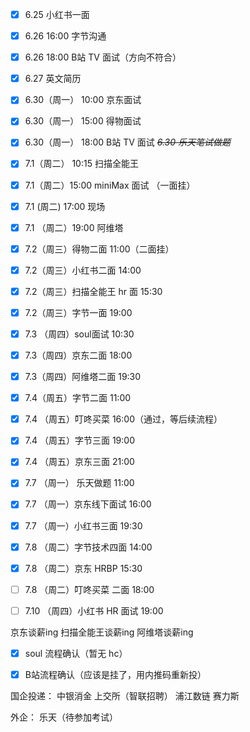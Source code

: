 - [x] 6.25 小红书一面 
- [x] 6.26 16:00 字节沟通
- [x] 6.26 18:00 B站 TV 面试（方向不符合）
- [x] 6.27 英文简历

- [x] 6.30（周一） 10:00 京东面试
- [x] 6.30（周一） 15:00 得物面试
- [x] 6.30（周一） 18:00 B站 TV 面试
~~*6.30 乐天笔试做题*~~

- [x] 7.1（周二） 10:15 扫描全能王
- [x] 7.1（周二）15:00 miniMax 面试 （一面挂）
- [x] 7.1 (周二) 17:00 现场
- [x] 7.1 （周二）19:00 阿维塔

- [x] 7.2（周三）得物二面 11:00（二面挂）
- [x] 7.2（周三）小红书二面 14:00
- [x] 7.2（周三）扫描全能王 hr 面 15:30
- [x] 7.2（周三）字节一面 19:00

- [x] 7.3 （周四）soul面试 10:30
- [x] 7.3（周四）京东二面 18:00
- [x] 7.3（周四）阿维塔二面 19:30

- [x] 7.4（周五）字节二面 11:00
- [x] 7.4 （周五）叮咚买菜 16:00（通过，等后续流程）

- [x] 7.4 （周五）字节三面 19:00
- [x] 7.4 （周五）京东三面 21:00

- [x] 7.7 （周一） 乐天做题 11:00
- [x] 7.7 （周一）京东线下面试 16:00
- [x] 7.7 （周一）小红书三面 19:30

- [x] 7.8 （周二）字节技术四面 14:00
- [x] 7.8 （周二）京东 HRBP 15:30
- [ ] 7.8 （周二）叮咚买菜 二面 18:00

- [ ] 7.10 （周四）小红书 HR 面试 19:00

京东谈薪ing
扫描全能王谈薪ing
阿维塔谈薪ing

- [x] soul 流程确认（暂无 hc）
- [x] B站流程确认（应该是挂了，用内推码重新投）



国企投递：
中银消金
上交所（智联招聘）
浦江数链
赛力斯

外企：
乐天（待参加考试）